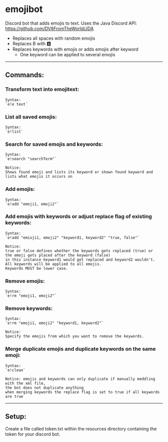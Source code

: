 # emojibot

Discord bot that adds emojis to text.
Uses the Java Discord API: https://github.com/DV8FromTheWorld/JDA

* Replaces all spaces with random emojis
* Replaces B with 🅱️
* Replaces keywords with emojis or adds emojis after keyword
    * One keyword can be applied to several emojis

____________________________________________________________________________________________________________________

## Commands:

### Transform text into emojitext:

    Syntax:
    `e!e text`

### List all saved emojis:

    Syntax:
    `e!list`

### Search for saved emojis and keywords:

    Syntax:
    `e!search "searchTerm"`

    Notice:
    Shows found emoji and lists its keyword or shown found keyword and lists what emojis it occurs on

### Add emojis:

    Syntax:
    `e!add "emoji1, emoji2"`

### Add emojis with keywords or adjust replace flag of existing keywords:

    Syntax:
    `e!add "emioji1, emoji2" "keyword1, keyword2" "true, false"`

    Notice:
    true or false defines whether the keywords gets replaced (true) or
    the emoji gets placed after the keyword (false)
    in this instance keyword1 would get replaced and keyword2 wouldn't.
    All keywords will be applied to all emojis.
    Keywords MUST be lower case.

### Remove emojis:

    Syntax:
    `e!rm "emoji1, emoji2"`

### Remove keywords:

    Syntax:
    `e!rm "emoji1, emoji2" "keyword1, keyword2"`

    Notice:
    Specify the emojis from which you want to remove the keywords.

### Merge duplicate emojis and duplicate keywords on the same emoji:

    Syntax:
    `e!clean`

    Notice: emojis and keywords can only duplicate if manually meddling with the xml file,
    the bot does not duplicate anything
    when merging keywords the replace flag is set to true if all keywords are true

____________________________________________________________________________________________________________________

## Setup:

Create a file called token.txt within the resources directory containing the token for your discord bot.
